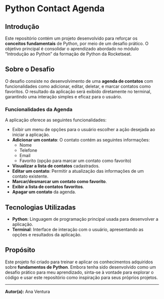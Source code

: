 # Python Contact Agenda

## Introdução

Este repositório contém um projeto desenvolvido para reforçar os **conceitos fundamentais** de Python, por meio de um desafio prático. O objetivo principal é consolidar o aprendizado abordado no módulo “Introdução ao Python” da formação de Python da Rocketseat.


## Sobre o Desafio

O desafio consiste no desenvolvimento de uma **agenda de contatos** com funcionalidades como adicionar, editar, deletar, e marcar contatos como favoritos. O resultado da aplicação será exibido diretamente no terminal, garantindo uma interação simples e eficaz para o usuário.

### Funcionalidades da Agenda

A aplicação oferece as seguintes funcionalidades:

- Exibir um menu de opções para o usuário escolher a ação desejada ao iniciar a aplicação.
- **Adicionar um contato**: O contato contém as seguintes informações:
  - Nome
  - Telefone
  - Email
  - Favorito (opção para marcar um contato como favorito)
- **Visualizar a lista de contatos** cadastrados.
- **Editar um contato**: Permitir a atualização das informações de um contato existente.
- **Marcar/desmarcar um contato como favorito**.
- **Exibir a lista de contatos favoritos**.
- **Apagar um contato** da agenda.

## Tecnologias Utilizadas

- **Python**: Linguagem de programação principal usada para desenvolver a aplicação.
- **Terminal**: Interface de interação com o usuário, apresentando as opções e resultados da aplicação.

## Propósito

Este projeto foi criado para treinar e aplicar os conhecimentos adquiridos sobre **fundamentos de Python**. Embora tenha sido desenvolvido como um desafio prático para meu aprendizado, sinta-se à vontade para explorar o código e usar este repositório como inspiração para seus próprios projetos.

---

**Autor(a):** Ana Ventura
